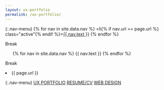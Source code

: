 ```yaml
---
layout: ux-portfolio
permalink: /ux-portfolio/
---
```


{:.nav-menu}
{% for nav in site.data.nav %}
<li{% if nav.url == page.url %} class="active"{% endif %}><a href="{{ nav.url }}">{{ nav.text }}</a></li>
{% endfor %}

Break

<ul class="nav-menu">{% for nav in site.data.nav %}
<li{% if nav.url == page.url %} class="active {% endif %}><a href="{{ nav.url }}">{{ nav.text }}</a></li>
{% endfor %}</ul>

Break

<li>{{ page.url }}</li>

{:.nav-menu}
[UX PORTFOLIO](../ux-portfolio)   [RESUME/CV](../online-cv)   [WEB DESIGN](../web-portfolio)
